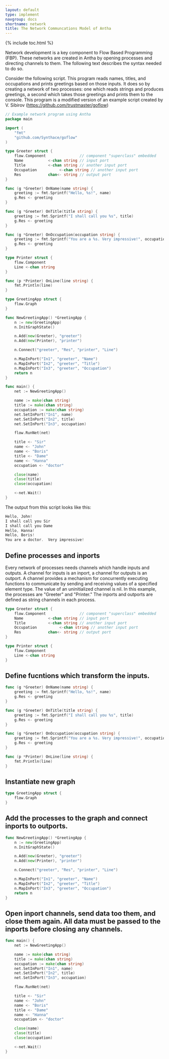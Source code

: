 ```yaml
---
layout: default
type: implement
navgroup: docs
shortname: network
title: The Network Communcations Model of Antha
---
```

{% include toc.html %}

Network development is a key component to Flow Based Programming (FBP).  These networks are created in Antha by opening processes and directing channels to them.  The following text describes the syntax needed to do so.

Consider the following script. This program reads names, titles, and occupations and prints greetings based on those inputs.  It does so by creating a network of two processes: one which reads strings and produces greetings, a second which takes those greetings and prints them to the console. This program is a modified version of an example script created by V. Sibirov (https://github.com/trustmaster/goflow)

```go
// Example network program using Antha
package main

import (
    "fmt"
    "github.com/Synthace/goflow"
)

type Greeter struct {
    flow.Component               // component "superclass" embedded
    Name           <-chan string // input port
    Title          <-chan string // another input port
    Occupation          <-chan string // another input port
    Res            chan<- string // output port
}

func (g *Greeter) OnName(name string) {
    greeting := fmt.Sprintf("Hello, %s!", name)
    g.Res <- greeting
}

func (g *Greeter) OnTitle(title string) {
    greeting := fmt.Sprintf("I shall call you %s", title)
    g.Res <- greeting
}

func (g *Greeter) OnOccupation(occupation string) {
    greeting := fmt.Sprintf("You are a %s. Very impressive!", occupation)
    g.Res <- greeting
}

type Printer struct {
    flow.Component
    Line <-chan string
}

func (p *Printer) OnLine(line string) {
    fmt.Println(line)
}

type GreetingApp struct {
    flow.Graph
}

func NewGreetingApp() *GreetingApp {
    n := new(GreetingApp)
    n.InitGraphState()

    n.Add(new(Greeter), "greeter")
    n.Add(new(Printer), "printer")

    n.Connect("greeter", "Res", "printer", "Line")

    n.MapInPort("In1", "greeter", "Name")
    n.MapInPort("In2", "greeter", "Title")
    n.MapInPort("In3", "greeter", "Occupation")
    return n
}

func main() {
    net := NewGreetingApp()

    name := make(chan string)
    title := make(chan string)
    occupation := make(chan string)
    net.SetInPort("In1", name)
    net.SetInPort("In2", title)
    net.SetInPort("In3", occupation)

    flow.RunNet(net)

    title <- "Sir"
    name <- "John"
    name <- "Boris"
    title <- "Dame"
    name <- "Hanna"
	occupation <- "doctor"

    close(name)
	close(title)
	close(occupation)

    <-net.Wait()
}
```

The output from this script looks like this:
```go
Hello, John!
I shall call you Sir
I shall call you Dame
Hello, Hanna!
Hello, Boris!
You are a doctor.  Very impressive!
```

## Define processes and inports

Every network of processes needs channels which handle inputs and outputs. A channel for inputs is an inport, a channel for outputs is an outport. A channel provides a mechanism for concurrently executing functions to communicate by sending and receiving values of a specified element type. The value of an uninitialized channel is nil. In this example, the processes are "Greeter" and "Printer." The inports and outports are defined as string channels in each process.

```go
type Greeter struct {
    flow.Component               // component "superclass" embedded
    Name           <-chan string // input port
    Title          <-chan string // another input port
    Occupation          <-chan string // another input port
    Res            chan<- string // output port
}
```

```go
type Printer struct {
    flow.Component
    Line <-chan string
}
```

## Define fucntions which transform the inputs.

```go
func (g *Greeter) OnName(name string) {
    greeting := fmt.Sprintf("Hello, %s!", name)
    g.Res <- greeting
}

func (g *Greeter) OnTitle(title string) {
    greeting := fmt.Sprintf("I shall call you %s", title)
    g.Res <- greeting
}

func (g *Greeter) OnOccupation(occupation string) {
    greeting := fmt.Sprintf("You are a %s. Very impressive!", occupation)
    g.Res <- greeting
}
```

```go
func (p *Printer) OnLine(line string) {
    fmt.Println(line)
}
```

## Instantiate  new graph

```go
type GreetingApp struct {
    flow.Graph
}
```

## Add the processes to the graph and connect inports to outports.

```go
func NewGreetingApp() *GreetingApp {
    n := new(GreetingApp)
    n.InitGraphState()

    n.Add(new(Greeter), "greeter")
    n.Add(new(Printer), "printer")

    n.Connect("greeter", "Res", "printer", "Line")

    n.MapInPort("In1", "greeter", "Name")
    n.MapInPort("In2", "greeter", "Title")
    n.MapInPort("In3", "greeter", "Occupation")
    return n
}
```

## Open inport channels, send data too them, and close them again. All data must be passed to the inports before closing any channels.

```go
func main() {
    net := NewGreetingApp()

    name := make(chan string)
    title := make(chan string)
    occupation := make(chan string)
    net.SetInPort("In1", name)
    net.SetInPort("In2", title)
    net.SetInPort("In3", occupation)

    flow.RunNet(net)

    title <- "Sir"
    name <- "John"
    name <- "Boris"
    title <- "Dame"
    name <- "Hanna"
	occupation <- "doctor"

    close(name)
	close(title)
	close(occupation)

    <-net.Wait()
}
```